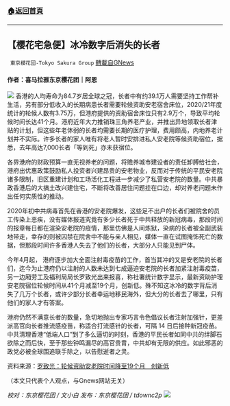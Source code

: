 ###  [:house:返回首頁](https://github.com/ourhimalayas/txt)
---


## 【樱花宅急便】冰冷数字后消失的长者
` 東京櫻花団-Tokyo Sakura Group` [轉載自GNews](https://gnews.org/zh-hans/1596020/)

#### 作者：喜马拉雅东京樱花团｜阿恩
![](https://assets.gnews.org/wp-content/uploads/2021/10/60f1876ce4b00c69dc0f1ce81.jpg)
香港的人均寿命为84.7岁居全球之冠，长者中有约39.1万人需要坚持工作帮补生活，另有部分低收入的长期病患长者需要轮候资助安老宿舍床位，2020/21年度统计的轮候人数有3.75万，但港府提供的资助宿舍床位只有2.9万个，导致平均轮候时间长达41个月。港府近年大力推销珠三角养老产业，并推出异地领取长者津贴的计划，但这些年老体弱的长者均需要长期的医疗护理，费用颇高，内地养老计划并不实际。许多长者的家人唯有将老人暂时安排进私人安老院等候资助宿位，据悉，去年高达7,000长者「等到死」亦未获宿位。

各界港府的财政预算一直无视养老的问题，将赡养城市建设者的责任卸膊给社会，港府出优惠政策鼓励私人投资者兴建昂贵的安老物业，反而对于传统的平民安老院诸多限制，旧区重建计划和工场活化工程进一步减少了私营安老院的数量。中共暴政香港后的大搞土改兴建住宅，不断将改善居住问题挂在口边，却对养老问题未作出任何实质性的推动。

2020年初中共病毒首先在香港的安老院爆发，这些足不出户的长者们被院舍的员工传染上恶疾，没有媒体报道究竟有多少长者死于中共释放的新冠病毒，那段时间的报章每日都在渲染安老院的疫情，那里仿佛是人间炼狱，染病的长者被全副武装地带走，幸存的则被囚禁在院舍中不能与亲人相见，媒体一直在试图掩饰死亡的数据，但那段时间许多香港人失去了他们的长者，大部分人只能见到尸体。

今年4月起， 港府逐步加大全面注射毒疫苗的工作，首当其冲的又是安老院的长者们，迄今为止港府仍以注射的人数未达到七成逼迫安老院的长者加紧注射毒疫苗，另一边厢劳工及福利局局长罗致光出来报喜，称社署统计数字显示，最新资助护理安老院宿位轮候时间从41个月减至19个月，创新低。殊不知这冰冷的数字背后消失了几万个长者，或许少部分长者幸运地移民海外，但大分的长者去了哪里，只有他们的家人才有答案。

港府仍然不满意长者的数量，急切地抛出专家巧言令色倡议长者注射加强针，更差派高官向长者推流感疫苗，称适合打流感针的长者，可隔 14 日后接种新冠疫苗。中共清理香港“低端人口”到了多么逼切的时刻，香港的平民长者如同中共的绊脚石欲除之而后快，至于那些钟鸣漏尽的高官贵胄，中共却有无限的供应。如此邪恶的政党必被全球围追联手除之，以告慰逝者之灵。

资料来源：[罗致光：轮候资助安老院时间降至19个月　创新低](https://www.wenweipo.com/s/202110/14/AP6167fd45e4b08d3407e00dab.html)

（本文只代表个人观点，与Gnews网站无关）

*校对：东京樱花团 / 文小白*
*发布：东京樱花团 / tdownc2p*
![](https://assets.gnews.org/wp-content/uploads/2021/08/image0-1-36.jpg)
